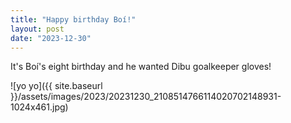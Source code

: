 ```yaml
---
title: "Happy birthday Boí!"
layout: post
date: "2023-12-30"
---
```


It's Boí's eight birthday and he wanted Dibu goalkeeper gloves!

![yo yo]({{ site.baseurl }}/assets/images/2023/20231230_2108514766114020702148931-1024x461.jpg)
